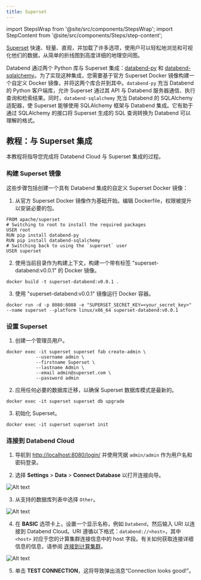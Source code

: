 ```yaml
---
title: Superset
---
```

import StepsWrap from '@site/src/components/StepsWrap';
import StepContent from '@site/src/components/Steps/step-content';

[Superset](https://superset.apache.org/) 快速、轻量、直观，并加载了许多选项，使用户可以轻松地浏览和可视化他们的数据，从简单的折线图到高度详细的地理空间图。

Databend 通过两个 Python 库与 Superset 集成：[databend-py](https://github.com/databendcloud/databend-py) 和 [databend-sqlalchemy](https://github.com/databendcloud/databend-sqlalchemy)。为了实现这种集成，您需要基于官方 Superset Docker 镜像构建一个自定义 Docker 镜像，并将这两个库合并到其中。`databend-py` 充当 Databend 的 Python 客户端库，允许 Superset 通过其 API 与 Databend 服务器通信、执行查询和检索结果。同时，`databend-sqlalchemy` 充当 Databend 的 SQLAlchemy 适配器，使 Superset 能够使用 SQLAlchemy 框架与 Databend 集成。它有助于通过 SQLAlchemy 的接口将 Superset 生成的 SQL 查询转换为 Databend 可以理解的格式。

## 教程：与 Superset 集成

本教程将指导您完成将 Databend Cloud 与 Superset 集成的过程。

<StepsWrap>
<StepContent number="1">

### 构建 Superset 镜像

这些步骤包括创建一个具有 Databend 集成的自定义 Superset Docker 镜像：

1. 从官方 Superset Docker 镜像作为基础开始。编辑 Dockerfile，权限被提升以安装必要的包。

```shell title='Dockerfile'
FROM apache/superset
# Switching to root to install the required packages
USER root
RUN pip install databend-py 
RUN pip install databend-sqlalchemy
# Switching back to using the `superset` user
USER superset
```

2. 使用当前目录作为构建上下文，构建一个带有标签 "superset-databend:v0.0.1" 的 Docker 镜像。

```shell
docker build -t superset-databend:v0.0.1 .
```

3. 使用 "superset-databend:v0.0.1" 镜像运行 Docker 容器。

```shell
docker run -d -p 8080:8088 -e "SUPERSET_SECRET_KEY=<your_secret_key>" --name superset --platform linux/x86_64 superset-databend:v0.0.1
```

</StepContent>
<StepContent number="2">

### 设置 Superset

1. 创建一个管理员用户。

```shell
docker exec -it superset superset fab create-admin \
           --username admin \
           --firstname Superset \
           --lastname Admin \
           --email admin@superset.com \
           --password admin
```

2. 应用任何必要的数据库迁移，以确保 Superset 数据库模式是最新的。

```shell
docker exec -it superset superset db upgrade
```

3. 初始化 Superset。

```shell
docker exec -it superset superset init
```

</StepContent>
<StepContent number="3">


### 连接到 Databend Cloud

1. 导航到 [http://localhost:8080/login/]( http://localhost:8080/login/) 并使用凭据 `admin/admin` 作为用户名和密码登录。

2. 选择 **Settings** > **Data** > **Connect Database** 以打开连接向导。

![Alt text](/img/integration/superset-connect-db.png)

3. 从支持的数据库列表中选择 `Other`。

![Alt text](/img/integration/superset-select-other.png)

4. 在 **BASIC** 选项卡上，设置一个显示名称，例如 `Databend`，然后输入 URI 以连接到 Databend Cloud。URI 遵循以下格式：`databend://<host>`，其中 `<host>` 对应于您的计算集群连接信息中的 host 字段。有关如何获取连接详细信息的信息，请参阅 [连接到计算集群](/guides/cloud/using-databend-cloud/warehouses#connecting-to-a-warehouse)。

![Alt text](/img/integration/superset-uri.png)

5. 单击 **TEST CONNECTION**，这将导致弹出消息“Connection looks good!”。

</StepContent>
</StepsWrap>